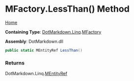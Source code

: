 <a name="_top"></a>

# MFactory\.LessThan\(\) Method

[Home](../../../../README.md#_top)

**Containing Type**: [DotMarkdown.Linq](../../README.md#_top)\.[MFactory](../README.md#_top)

**Assembly**: DotMarkdown\.dll

```csharp
public static MEntityRef LessThan()
```

### Returns

DotMarkdown\.Linq\.[MEntityRef](../../MEntityRef/README.md#_top)

